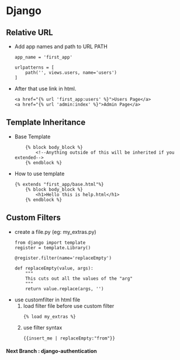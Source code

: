 # Django
## Relative URL
* Add app names and path to URL PATH
    ```
    app_name = 'first_app'

    urlpatterns = [
        path('', views.users, name='users')
    ]
    ```
* After that use link in html.
    ```
    <a href="{% url 'first_app:users' %}">Users Page</a>
    <a href="{% url 'admin:index' %}">Admin Page</a>
    ```
## Template Inheritance
* Base Template
    ```
        {% block body_block %}
            <!--Anything outside of this will be inherited if you extended-->
        {% endblock %}
    ```
* How to use template
    ```
    {% extends "first_app/base.html"%}
        {% block body_block %}
            <h1>Hello this is help.html</h1>
        {% endblock %}
    ```
## Custom Filters
* create a file.py (eg: my_extras.py)
    ```
    from django import template
    register = template.Library()

    @register.filter(name='replaceEmpty')

    def replaceEmpty(value, args):
        """
        This cuts out all the values of the "arg"
        """
        return value.replace(args, '')
    ```
* use customfilter in html file
    1. load filter file before use custom filter
        ```
        {% load my_extras %}
        ```
    2. use filter syntax
        ```
        {{insert_me | replaceEmpty:"from"}}
        ```
#### Next Branch : django-authentication

